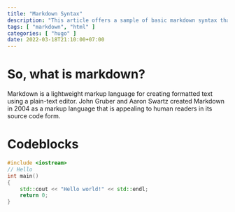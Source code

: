 ```yaml
---
title: "Markdown Syntax"
description: "This article offers a sample of basic markdown syntax that can be used in Hugo content files, also it shows whether basic HTML elements are decorated with CSS in a Hugo theme."
tags: [ "markdown", "html" ]
categories: [ "hugo" ]
date: 2022-03-18T21:10:00+07:00
---
```


# So, what is markdown?
Markdown is a lightweight markup language for creating formatted text using a plain-text editor. John Gruber and Aaron Swartz created Markdown in 2004 as a markup language that is appealing to human readers in its source code form.

# Codeblocks
```CPP
#include <iostream>
// Hello
int main()
{
    std::cout << "Hello world!" << std::endl;
    return 0;
}
```